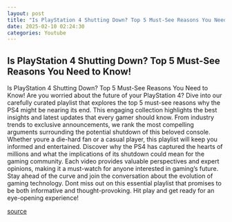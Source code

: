 ```yaml
---
layout: post
title: "Is PlayStation 4 Shutting Down? Top 5 Must-See Reasons You Need to Know!"
date: 2025-02-10 02:24:30
categories: Youtube
---
```


## Is PlayStation 4 Shutting Down? Top 5 Must-See Reasons You Need to Know!

Is PlayStation 4 Shutting Down? Top 5 Must-See Reasons You Need to Know!
Are you worried about the future of your PlayStation 4? Dive into our carefully curated playlist that explores the top 5 must-see reasons why the PS4 might be nearing its end. This engaging collection highlights the best insights and latest updates that every gamer should know. 
From industry trends to exclusive announcements, we rank the most compelling arguments surrounding the potential shutdown of this beloved console. Whether youre a die-hard fan or a casual player, this playlist will keep you informed and entertained. 
Discover why the PS4 has captured the hearts of millions and what the implications of its shutdown could mean for the gaming community. Each video provides valuable perspectives and expert opinions, making it a must-watch for anyone interested in gaming’s future. 
Stay ahead of the curve and join the conversation about the evolution of gaming technology. Dont miss out on this essential playlist that promises to be both informative and thought-provoking. Hit play and get ready for an eye-opening experience!

[source](https://www.youtube.com/playlist?list=PLxXeNXdZLLrq-eJ2F3I9gN2pL2vMeZvoX)